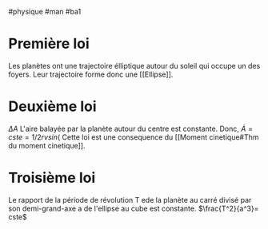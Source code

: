 #physique #man #ba1 
# Première loi
Les planètes ont une trajectoire élliptique
autour du soleil qui occupe un des foyers.
Leur trajectoire forme donc une [[Ellipse]].
# Deuxième loi
$\Delta A$ L'aire balayée par la planète autour du centre est constante.
Donc, $\dot A=cste = 1/2rvsin($
Cette loi est une consequence du [[Moment cinetique#Thm du moment cinetique]].
# Troisième loi
Le rapport de la période de révolution T ede la planète au carré divisé par son demi-grand-axe a de l'ellipse au cube est constante.
$\frac{T^2}{a^3}= cste$
